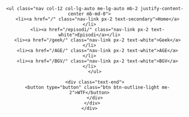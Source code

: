 <header class="p-3 text-bg-dark">
    <div class="container">
      <div class="d-flex flex-wrap align-items-center justify-content-center justify-content-lg-start">
        <a href="/" class="d-flex align-items-center mb-2 mb-lg-0 text-white text-decoration-none">
          <svg class="bi me-2" width="40" height="32" role="img" aria-label="Bootstrap"><use xlink:href="#bootstrap"></use></svg>
        </a>

        <ul class="nav col-12 col-lg-auto me-lg-auto mb-2 justify-content-center mb-md-0">
          <li><a href="/" class="nav-link px-2 text-secondary">Home</a></li>
          <li><a href="/episodi/" class="nav-link px-2 text-white">Episodi</a></li>
          <li><a href="/geek/" class="nav-link px-2 text-white">Geek</a></li>
          <li><a href="/AGE/" class="nav-link px-2 text-white">AGE</a></li>
          <li><a href="/BGV/" class="nav-link px-2 text-white">BGV</a></li>
        </ul>

        <div class="text-end">
          <button type="button" class="btn btn-outline-light me-2">WTF</button>
        </div>
      </div>
    </div>
  </header>